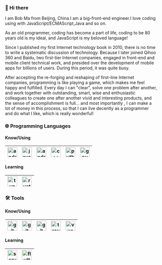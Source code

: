 ### 👋 Hi there

I am Bob Ma from Beijing, China.I am a big-front-end engineer.I love coding using with JavaScript/ECMAScript,Java and so on.

As an old programmer, coding has become a part of life, coding to be 80 years old is my ideal, and JavaScript is my beloved language!

Since I published my first Internet technology book in 2010, there is no time to write a systematic discussion of technology. Because I later joined Qihoo 360 and Baidu, two first-tier Internet companies, engaged in front-end and mobile client technical work, and presided over the development of mobile apps for billions of users. During this period, it was quite busy.

After accepting the re-forging and reshaping of first-line Internet companies, programming is like playing a game, which makes me feel happy and fulfilled. Every day I can "clear", solve one problem after another, and work together with outstanding, smart, wise and enthusiastic colleagues to create one after another vivid and interesting products, and the sense of accomplishment is full... and most importantly , I can make a lot of money in this process, so that I can live decently as a programmer and do what I like, which is really wonderful!


### 🌐 Programming Languages 

#### Know/Using

| [<img width="32" alt="android" src="https://cdn.jsdelivr.net/npm/simple-icons@v3/icons/javascript.svg" />](https://developer.mozilla.org/en-US/docs/Web/JavaScript)  | [<img width="32" alt="java" src="https://cdn.jsdelivr.net/npm/simple-icons@v3/icons/java.svg" />](https://www.java.com/)  | [<img width="32" alt="android" src="https://cdn.jsdelivr.net/npm/simple-icons@v3/icons/android.svg" />](https://www.android.com/)  |  [<img width="32" alt="c++" src="https://cdn.jsdelivr.net/npm/simple-icons@v3/icons/cplusplus.svg" />](http://www.open-std.org/jtc1/sc22/wg14/) |  [<img width="32" alt="python" src="https://cdn.jsdelivr.net/npm/simple-icons@v3/icons/python.svg" />](https://www.python.org/) | [<img width="32" alt="gnu bash" src="https://cdn.jsdelivr.net/npm/simple-icons@v3/icons/gnubash.svg" />](https://www.gnu.org/software/bash/)  |
|---|---|---|---|---|---|

#### Learning

| [<img width="32" alt="typescript" src="https://cdn.jsdelivr.net/npm/simple-icons@v3/icons/typescript.svg" />](https://www.typescriptlang.org/) |  [<img width="32" alt="rust" src="https://cdn.jsdelivr.net/npm/simple-icons@v3/icons/rust.svg" />](https://www.rust-lang.org/)|
|---|---|

### 🛠️ Tools 

#### Know/Using

| [<img width="32" alt="git" src="https://cdn.jsdelivr.net/npm/simple-icons@v3/icons/git.svg" />](https://git-scm.com/) | [<img width="32" alt="git" src="https://cdn.jsdelivr.net/npm/simple-icons@v3/icons/visualstudiocode.svg" />](https://code.visualstudio.com/) | [<img width="32" alt="git" src="https://cdn.jsdelivr.net/npm/simple-icons@v3/icons/androidstudio.svg" />](https://developer.android.com/studio) | [<img width="32" alt="travis-ci" src="https://cdn.jsdelivr.net/npm/simple-icons@v3/icons/travisci.svg" />](https://travis-ci.org/)  | [<img width="32" alt="vue" src="https://cdn.jsdelivr.net/npm/simple-icons@v3/icons/vue-dot-js.svg" />](https://vuejs.org/) 
|---|---|---|---|---|

#### Learning

[<img width="32" alt="serverless" src="https://cdn.jsdelivr.net/npm/simple-icons@v3/icons/serverless.svg" />](https://serverless.com/)| [<img width="32" alt="flutter" src="https://cdn.jsdelivr.net/npm/simple-icons@v3/icons/flutter.svg" />](https://flutter.dev/)
|---|---|
